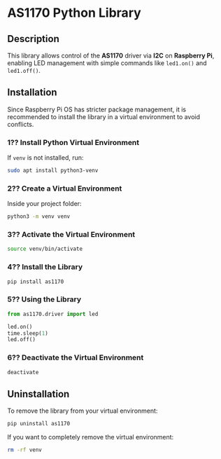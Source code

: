 # AS1170 Python Library

## Description
This library allows control of the **AS1170** driver via **I2C** on **Raspberry Pi**, enabling LED management with simple commands like `led1.on()` and `led1.off()`.

## Installation
Since Raspberry Pi OS has stricter package management, it is recommended to install the library in a virtual environment to avoid conflicts.

### 1?? Install Python Virtual Environment
If `venv` is not installed, run:
```sh
sudo apt install python3-venv
```

### 2?? Create a Virtual Environment
Inside your project folder:
```sh
python3 -m venv venv
```

### 3?? Activate the Virtual Environment
```sh
source venv/bin/activate
```

### 4?? Install the Library
```sh
pip install as1170
```

### 5?? Using the Library
```python
from as1170.driver import led

led.on()
time.sleep(1)
led.off()
```

### 6?? Deactivate the Virtual Environment
```sh
deactivate
```

## Uninstallation
To remove the library from your virtual environment:
```sh
pip uninstall as1170
```
If you want to completely remove the virtual environment:
```sh
rm -rf venv
```
